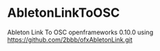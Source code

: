# AbletonLinkToOSC
Ableton Link To OSC openframeworks 0.10.0 using https://github.com/2bbb/ofxAbletonLink.git
